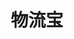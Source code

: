 ---
description: 界面非常普通，但这个app确实能查到你附近的快递点，也能计算出很多从甲地到乙地的货运快递选择。想必是拥有业内资源。
layout: post
results:
- primaryGenreName: Productivity
  version: '3.1'
  artworkUrl100: http://a666.phobos.apple.com/us/r1000/112/Purple/v4/c3/0c/a6/c30ca65d-f99b-2b6f-7edc-1c064ff8c882/mzl.enlhiign.png
  trackViewUrl: https://itunes.apple.com/cn/app/wu-liu-bao/id610267960?mt=8&uo=4
  artworkUrl60: http://a1198.phobos.apple.com/us/r1000/083/Purple2/v4/79/8b/4d/798b4d88-20dd-16c5-8572-87c4dbc47719/icon.png
  sellerName: Kun Zhang
  supportedDevices:
  - iPadMini4G
  - iPodTouchourthGen
  - iPadThirdGen4G
  - iPadWifi
  - iPad23G
  - iPodTouchThirdGen
  - iPadThirdGen
  - iPadFourthGen
  - iPhone4S
  - iPhone5
  - iPhone4
  - iPodTouchFifthGen
  - iPad2Wifi
  - iPadMini
  - iPad3G
  - iPhone-3GS
  - iPadFourthGen4G
  genres:
  - 效率
  - 商业
  trackName: 物流宝
  description: '物流宝 - 专业物流线路，网点查询工具，利用移动互联网的最新技术，帮您在数万物流公司中查找符合要求的货运线路，营业网点的信息。通过简单的点击，您就可以立即估算出运费，并一键拨通相关网点的电话，让你发货，接货不再烦心。


    物流宝更可利用手机GPS功能，在任何地方都能找到附近的物流网点，并通过手机地图进行标注，位置及联系方式一目了然。


    您还可以分别对物流公司，网点，线路的服务进行评价，帮助更多的人找到合适的物流服务。


    物流宝包含大量物流公司，线路，网点数据，基本覆盖国内各个地区。同时，欢迎各中小型物流公司到物流宝网站免费登录企业数据，共同打造一流的物流货运平台，为广大货主提供更为优质的物流服务。


    我们的物流宝网址是：http://56bao.sinaapp.com

    专业物流宝微博是：http://weibo.com/u/3208392304

    热诚欢迎广大用户提出建议并指导。'
  price: 0
  trackId: 610267960
  releaseDate: '2013-06-03T02:36:35Z'
  screenshotUrls:
  - http://a1.mzstatic.com/us/r1000/095/Purple2/v4/a5/f0/f2/a5f0f2a3-be5b-6f36-5fb2-cbd95293b9e1/mzl.eosxfvwp.1136x1136-75.jpg
  - http://a3.mzstatic.com/us/r1000/115/Purple/v4/cf/83/2b/cf832bfa-8e94-92bf-1d8f-b61ece3ae120/mzl.ryvppyxm.1136x1136-75.jpg
  - http://a5.mzstatic.com/us/r1000/091/Purple/v4/d9/dc/a8/d9dca8e7-2b68-92f3-1a54-10d9b7f3673a/mzl.vtqfrldo.1136x1136-75.jpg
  - http://a1.mzstatic.com/us/r1000/074/Purple/v4/cb/29/94/cb2994e0-b5ec-c5cc-f6e7-ef49e2f42e27/mzl.pljqjkoo.1136x1136-75.jpg
  - http://a5.mzstatic.com/us/r1000/088/Purple2/v4/37/0f/72/370f72df-fb2c-af35-58f6-46a67d50689c/mzl.bjspqils.1136x1136-75.jpg
  artistViewUrl: https://itunes.apple.com/cn/artist/kun-zhang/id517645105?uo=4
  primaryGenreId: 6007
  kind: software
  fileSizeBytes: '5837085'
  bundleId: com.kpcms.logistics
  trackContentRating: 4+
  artistName: Kun Zhang
  trackCensoredName: 物流宝
  isGameCenterEnabled: false
  contentAdvisoryRating: 4+
  languageCodesISO2A:
  - EN
  - JA
  - ZH
  - ZH
  features: &a []
  wrapperType: software
  artworkUrl512: http://a666.phobos.apple.com/us/r1000/112/Purple/v4/c3/0c/a6/c30ca65d-f99b-2b6f-7edc-1c064ff8c882/mzl.enlhiign.png
  formattedPrice: 免费
  artistId: 517645105
  genreIds:
  - '6007'
  - '6000'
  currency: CNY
  ipadScreenshotUrls: *a
category: 效率
tags: tag1
resultCount: 1
title: 物流宝

---